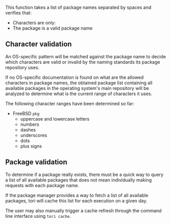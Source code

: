 This function takes a list of package names separated by spaces and verifies that:

- Characters are only:
- The package is a valid package name

## Character validation

An OS-specific pattern will be matched against the package name to decide which characters are valid or invalid by the naming standards its package repository uses.

If no OS-specific documentation is found on what are the allowed characters in package names, the obtained package list containing all available packages in the operating system's main repository will be analyzed to determine what is the current range of characters it uses.

The following character ranges have been determined so far:

- FreeBSD `pkg`
    - uppercase and lowercase letters
    - numbers
    - dashes
    - underscores
    - dots
    - plus signs

## Package validation

To determine if a package really exists, there must be a quick way to query a list of all available packages that does not mean individually making requests with each package name.

If the package manager provides a way to fetch a list of all available packages, tori will cache this list for each execution on a given day.

The user may also manually trigger a cache refresh through the command line interface using `tori cache`.
